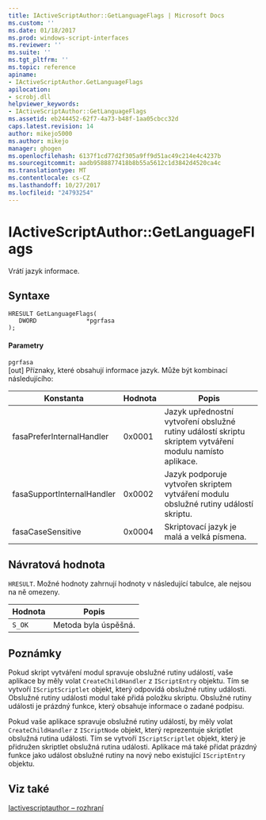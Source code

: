 ```yaml
---
title: IActiveScriptAuthor::GetLanguageFlags | Microsoft Docs
ms.custom: ''
ms.date: 01/18/2017
ms.prod: windows-script-interfaces
ms.reviewer: ''
ms.suite: ''
ms.tgt_pltfrm: ''
ms.topic: reference
apiname:
- IActiveScriptAuthor.GetLanguageFlags
apilocation:
- scrobj.dll
helpviewer_keywords:
- IActiveScriptAuthor::GetLanguageFlags
ms.assetid: eb244452-62f7-4a73-b48f-1aa05cbcc32d
caps.latest.revision: 14
author: mikejo5000
ms.author: mikejo
manager: ghogen
ms.openlocfilehash: 6137f1cd77d2f305a9ff9d51ac49c214e4c4237b
ms.sourcegitcommit: aadb9588877418b8b55a5612c1d3842d4520ca4c
ms.translationtype: MT
ms.contentlocale: cs-CZ
ms.lasthandoff: 10/27/2017
ms.locfileid: "24793254"
---
```

# <a name="iactivescriptauthorgetlanguageflags"></a>IActiveScriptAuthor::GetLanguageFlags
Vrátí jazyk informace.  
  
## <a name="syntax"></a>Syntaxe  
  
```  
HRESULT GetLanguageFlags(  
   DWORD              *pgrfasa  
);  
```  
  
#### <a name="parameters"></a>Parametry  
 `pgrfasa`  
 [out] Příznaky, které obsahují informace jazyk. Může být kombinací následujícího:  
  
|Konstanta|Hodnota|Popis|  
|--------------|-----------|-----------------|  
|fasaPreferInternalHandler|0x0001|Jazyk upřednostní vytvoření obslužné rutiny událostí skriptu skriptem vytváření modulu namísto aplikace.|  
|fasaSupportInternalHandler|0x0002|Jazyk podporuje vytvořen skriptem vytváření modulu obslužné rutiny událostí skriptu.|  
|fasaCaseSensitive|0x0004|Skriptovací jazyk je malá a velká písmena.|  
  
## <a name="return-value"></a>Návratová hodnota  
 `HRESULT`. Možné hodnoty zahrnují hodnoty v následující tabulce, ale nejsou na ně omezeny.  
  
|Hodnota|Popis|  
|-----------|-----------------|  
|`S_OK`|Metoda byla úspěšná.|  
  
## <a name="remarks"></a>Poznámky  
 Pokud skript vytváření modul spravuje obslužné rutiny událostí, vaše aplikace by měly volat `CreateChildHandler` z `IScriptEntry` objektu. Tím se vytvoří `IScriptScriptlet` objekt, který odpovídá obslužné rutiny události. Obslužné rutiny události modul také přidá položku skriptu. Obslužné rutiny události je prázdný funkce, který obsahuje informace o zadané podpisu.  
  
 Pokud vaše aplikace spravuje obslužné rutiny událostí, by měly volat `CreateChildHandler` z `IScriptNode` objekt, který reprezentuje skriptlet obslužná rutina události. Tím se vytvoří `IScriptScriptlet` objekt, který je přidružen skriptlet obslužná rutina události. Aplikace má také přidat prázdný funkce jako událost obslužné rutiny na nový nebo existující `IScriptEntry` objektu.  
  
## <a name="see-also"></a>Viz také  
 [Iactivescriptauthor – rozhraní](../../winscript/reference/iactivescriptauthor-interface.md)